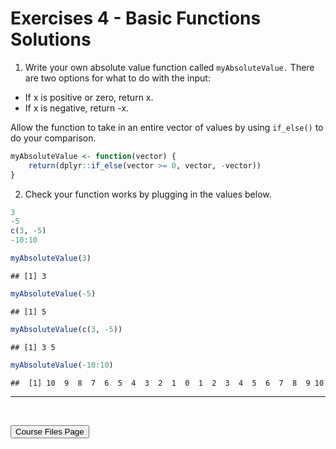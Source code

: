 Exercises 4 - Basic Functions Solutions
================

1.  Write your own absolute value function called `myAbsoluteValue.`
    There are two options for what to do with the input:  

-   If x is positive or zero, return x.
-   If x is negative, return -x.

Allow the function to take in an entire vector of values by using
`if_else()` to do your comparison.

``` r
myAbsoluteValue <- function(vector) {
    return(dplyr::if_else(vector >= 0, vector, -vector))
}
```

2.  Check your function works by plugging in the values below.

``` r
3
-5
c(3, -5)
-10:10
```

``` r
myAbsoluteValue(3)
```

    ## [1] 3

``` r
myAbsoluteValue(-5)
```

    ## [1] 5

``` r
myAbsoluteValue(c(3, -5))
```

    ## [1] 3 5

``` r
myAbsoluteValue(-10:10)
```

    ##  [1] 10  9  8  7  6  5  4  3  2  1  0  1  2  3  4  5  6  7  8  9 10

<hr>

<br>

<a href = "https://jbpost2.github.io/Improving-R-Programs/CourseFiles.html"><button type="button">Course
Files Page</button></a>
